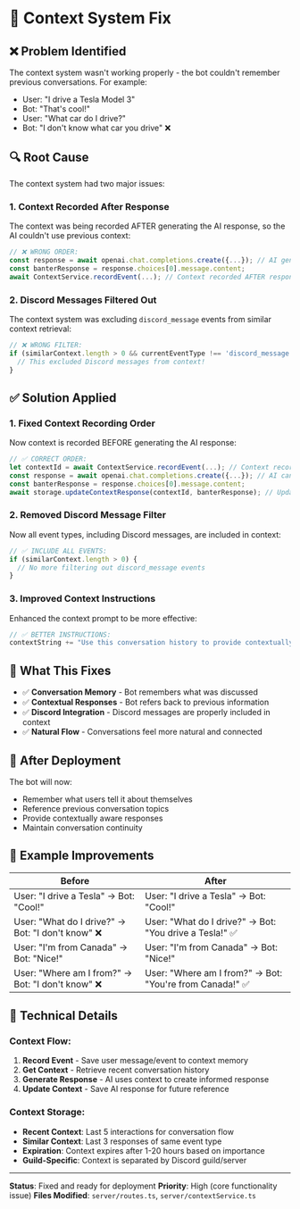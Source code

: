 # 🔧 Context System Fix

## ❌ **Problem Identified**

The context system wasn't working properly - the bot couldn't remember previous conversations. For example:
- User: "I drive a Tesla Model 3"
- Bot: "That's cool!"
- User: "What car do I drive?"
- Bot: "I don't know what car you drive" ❌

## 🔍 **Root Cause**

The context system had two major issues:

### **1. Context Recorded After Response**
The context was being recorded AFTER generating the AI response, so the AI couldn't use previous context:

```typescript
// ❌ WRONG ORDER:
const response = await openai.chat.completions.create({...}); // AI generates response
const banterResponse = response.choices[0].message.content;
await ContextService.recordEvent(...); // Context recorded AFTER response
```

### **2. Discord Messages Filtered Out**
The context system was excluding `discord_message` events from similar context retrieval:

```typescript
// ❌ WRONG FILTER:
if (similarContext.length > 0 && currentEventType !== 'discord_message') {
  // This excluded Discord messages from context!
}
```

## ✅ **Solution Applied**

### **1. Fixed Context Recording Order**
Now context is recorded BEFORE generating the AI response:

```typescript
// ✅ CORRECT ORDER:
let contextId = await ContextService.recordEvent(...); // Context recorded FIRST
const response = await openai.chat.completions.create({...}); // AI can use context
const banterResponse = response.choices[0].message.content;
await storage.updateContextResponse(contextId, banterResponse); // Update with response
```

### **2. Removed Discord Message Filter**
Now all event types, including Discord messages, are included in context:

```typescript
// ✅ INCLUDE ALL EVENTS:
if (similarContext.length > 0) {
  // No more filtering out discord_message events
}
```

### **3. Improved Context Instructions**
Enhanced the context prompt to be more effective:

```typescript
// ✅ BETTER INSTRUCTIONS:
contextString += "Use this conversation history to provide contextually aware responses. Remember what was discussed and refer back to it naturally. Keep responses fresh but connected to the conversation.";
```

## 🎯 **What This Fixes**

- ✅ **Conversation Memory** - Bot remembers what was discussed
- ✅ **Contextual Responses** - Bot refers back to previous information
- ✅ **Discord Integration** - Discord messages are properly included in context
- ✅ **Natural Flow** - Conversations feel more natural and connected

## 🚀 **After Deployment**

The bot will now:
- Remember what users tell it about themselves
- Reference previous conversation topics
- Provide contextually aware responses
- Maintain conversation continuity

## 📝 **Example Improvements**

| **Before** | **After** |
|------------|-----------|
| User: "I drive a Tesla" → Bot: "Cool!" | User: "I drive a Tesla" → Bot: "Cool!" |
| User: "What do I drive?" → Bot: "I don't know" ❌ | User: "What do I drive?" → Bot: "You drive a Tesla!" ✅ |
| User: "I'm from Canada" → Bot: "Nice!" | User: "I'm from Canada" → Bot: "Nice!" |
| User: "Where am I from?" → Bot: "I don't know" ❌ | User: "Where am I from?" → Bot: "You're from Canada!" ✅ |

## 🔧 **Technical Details**

### **Context Flow:**
1. **Record Event** - Save user message/event to context memory
2. **Get Context** - Retrieve recent conversation history
3. **Generate Response** - AI uses context to create informed response
4. **Update Context** - Save AI response for future reference

### **Context Storage:**
- **Recent Context**: Last 5 interactions for conversation flow
- **Similar Context**: Last 3 responses of same event type
- **Expiration**: Context expires after 1-20 hours based on importance
- **Guild-Specific**: Context is separated by Discord guild/server

---

**Status**: Fixed and ready for deployment
**Priority**: High (core functionality issue)
**Files Modified**: `server/routes.ts`, `server/contextService.ts`
